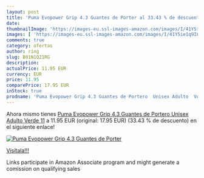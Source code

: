 ```yaml
---
layout: post
title: 'Puma Evopower Grip 4.3 Guantes de Porter al 33.43 % de descuento'
date: 
thumbnailImage: 'https://images-eu.ssl-images-amazon.com/images/I/41Y5ie1q9IL._SL200_.jpg'
images: [ 'https://images-eu.ssl-images-amazon.com/images/I/41Y5ie1q9IL._SL200_.jpg' ]
comments: true
category: ofertas
author: ring
slug: B01N1Q21RG
description:
actualPrice: 11.95 EUR
currency: EUR
price: 11.95
comparePrice: 17.95 EUR
inStock: true
prodname: 'Puma Evopower Grip 4.3 Guantes de Portero  Unisex Adulto  Verde  11'
---
```


Ahora mismo tienes [Puma Evopower Grip 4.3 Guantes de Portero  Unisex Adulto  Verde  11](https://www.amazon.es/dp/B01N1Q21RG/?tag=tolees-21) a 11.95 EUR (original: 17.95 EUR) (33.43 %  de descuento) en el siguiente enlace!

[![Puma Evopower Grip 4.3 Guantes de Porter](https://images-eu.ssl-images-amazon.com/images/I/41Y5ie1q9IL._SL200_.jpg)](https://www.amazon.es/dp/B01N1Q21RG/?tag=tolees-21)

[Visítala!!!](https://www.amazon.es/dp/B01N1Q21RG/?tag=tolees-21)

Links participate in Amazon Associate program and might generate a comission on qualifying sales
